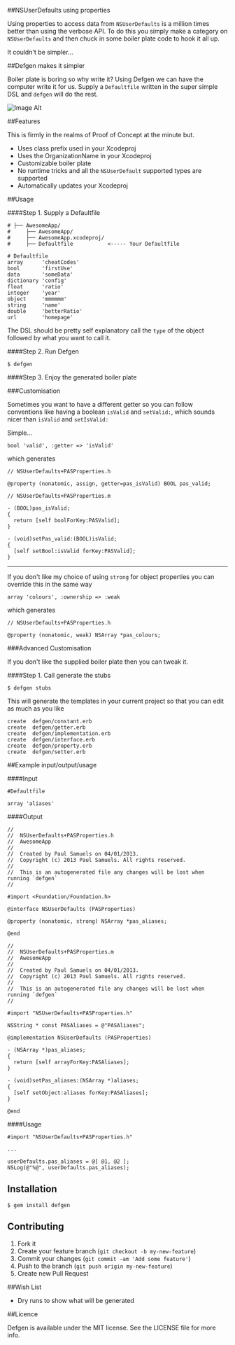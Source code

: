 ##NSUserDefaults using properties

Using properties to access data from `NSUserDefaults` is a million times better than using the verbose API. To do this you simply make a category on `NSUserDefaults` and then chuck in some boiler plate code to hook it all up.

It couldn't be simpler...

##Defgen makes it simpler

Boiler plate is boring so why write it? Using Defgen we can have the computer write it for us. Supply a `Defaultfile` written in the super simple DSL and `defgen` will do the rest.

![Image Alt](https://raw.github.com/paulsamuels/Defgen/master/defgen.gif)

##Features

This is firmly in the realms of Proof of Concept at the minute but.

- Uses class prefix used in your Xcodeproj
- Uses the OrganizationName in your Xcodeproj
- Customizable boiler plate
- No runtime tricks and all the `NSUserDefault` supported types are supported
- Automatically updates your Xcodeproj

##Usage

####Step 1. Supply a Defaultfile

    # ├── AwesomeApp/
    #     ├── AwesomeApp/
    #     ├── AwesomeApp.xcodeproj/
    #     ├── Defaultfile           <----- Your Defaultfile

    # Defaultfile
    array      'cheatCodes'
    bool       'firstUse'
    data       'someData'
    dictionary 'config'
    float      'ratio'
    integer    'year'
    object     'mmmmmm'
    string     'name'
    double     'betterRatio'
    url        'homepage'
    
The DSL should be pretty self explanatory call the `type` of the object followed by what you want to call it.
    
####Step 2. Run Defgen

    $ defgen

####Step 3. Enjoy the generated boiler plate

###Customisation

Sometimes you want to have a different getter so you can follow conventions like having a boolean `isValid` and `setValid:`, which sounds nicer than `isValid` and `setIsValid:`

Simple...

    bool 'valid', :getter => 'isValid'
  
which generates

    // NSUserDefaults+PASProperties.h
    
    @property (nonatomic, assign, getter=pas_isValid) BOOL pas_valid;
    
    // NSUserDefaults+PASProperties.m
    
    - (BOOL)pas_isValid;
    {
      return [self boolForKey:PASValid];
    }

    - (void)setPas_valid:(BOOL)isValid;
    {
      [self setBool:isValid forKey:PASValid];
    }
    
---

If you don't like my choice of using `strong` for object properties you can override this in the same way

    array 'colours', :ownership => :weak
    
which generates

    // NSUserDefaults+PASProperties.h
    
    @property (nonatomic, weak) NSArray *pas_colours;

###Advanced Customisation

If you don't like the supplied boiler plate then you can tweak it.

####Step 1. Call generate the stubs

    $ defgen stubs
    
This will generate the templates in your current project so that you can edit as much as you like

    create  defgen/constant.erb
    create  defgen/getter.erb
    create  defgen/implementation.erb
    create  defgen/interface.erb
    create  defgen/property.erb
    create  defgen/setter.erb

##Example input/output/usage

####Input

    #Defaultfile
    
    array 'aliases'
    
####Output

    //
    //  NSUserDefaults+PASProperties.h
    //  AwesomeApp
    //
    //  Created by Paul Samuels on 04/01/2013.
    //  Copyright (c) 2013 Paul Samuels. All rights reserved.
    // 
    //  This is an autogenerated file any changes will be lost when running `defgen`
    //

    #import <Foundation/Foundation.h>

    @interface NSUserDefaults (PASProperties)

    @property (nonatomic, strong) NSArray *pas_aliases;

    @end
    
    //
    //  NSUserDefaults+PASProperties.m
    //  AwesomeApp
    //
    //  Created by Paul Samuels on 04/01/2013.
    //  Copyright (c) 2013 Paul Samuels. All rights reserved.
    // 
    //  This is an autogenerated file any changes will be lost when running `defgen`
    //

    #import "NSUserDefaults+PASProperties.h"

    NSString * const PASAliases = @"PASAliases";

    @implementation NSUserDefaults (PASProperties)

    - (NSArray *)pas_aliases;
    {
      return [self arrayForKey:PASAliases];
    }

    - (void)setPas_aliases:(NSArray *)aliases;
    {
      [self setObject:aliases forKey:PASAliases];
    }

    @end
    
####Usage

    #import "NSUserDefaults+PASProperties.h"
    
    ...
    
    userDefaults.pas_aliases = @[ @1, @2 ];
    NSLog(@"%@", userDefaults.pas_aliases);
    
## Installation

    $ gem install defgen

## Contributing

1. Fork it
2. Create your feature branch (`git checkout -b my-new-feature`)
3. Commit your changes (`git commit -am 'Add some feature'`)
4. Push to the branch (`git push origin my-new-feature`)
5. Create new Pull Request

##Wish List

- Dry runs to show what will be generated

##Licence

Defgen is available under the MIT license. See the LICENSE file for more info.

